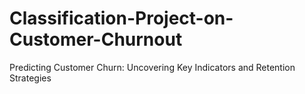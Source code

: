 # Classification-Project-on-Customer-Churnout
Predicting Customer Churn: Uncovering Key Indicators and Retention Strategies

